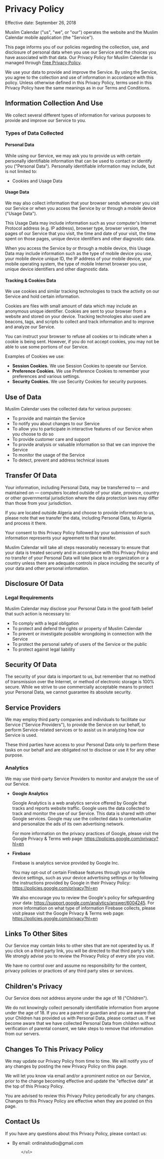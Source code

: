 <h1>Privacy Policy</h1>


<p>Effective date: September 26, 2018</p>


<p>Muslim Calendar ("us", "we", or "our") operates the  website and the Muslim Calendar mobile application (the "Service").</p>

<p>This page informs you of our policies regarding the collection, use, and disclosure of personal data when you use our Service and the choices you have associated with that data. Our Privacy Policy  for Muslim Calendar is managed through <a href="https://www.freeprivacypolicy.com/free-privacy-policy-generator.php">Free Privacy Policy</a>.</p>

<p>We use your data to provide and improve the Service. By using the Service, you agree to the collection and use of information in accordance with this policy. Unless otherwise defined in this Privacy Policy, terms used in this Privacy Policy have the same meanings as in our Terms and Conditions.</p>


<h2>Information Collection And Use</h2>

<p>We collect several different types of information for various purposes to provide and improve our Service to you.</p>

<h3>Types of Data Collected</h3>

<h4>Personal Data</h4>

<p>While using our Service, we may ask you to provide us with certain personally identifiable information that can be used to contact or identify you ("Personal Data"). Personally identifiable information may include, but is not limited to:</p>

<ul>
<li>Cookies and Usage Data</li>
</ul>

<h4>Usage Data</h4>

<p>We may also collect information that your browser sends whenever you visit our Service or when you access the Service by or through a mobile device ("Usage Data").</p>
<p>This Usage Data may include information such as your computer's Internet Protocol address (e.g. IP address), browser type, browser version, the pages of our Service that you visit, the time and date of your visit, the time spent on those pages, unique device identifiers and other diagnostic data.</p>
<p>When you access the Service by or through a mobile device, this Usage Data may include information such as the type of mobile device you use, your mobile device unique ID, the IP address of your mobile device, your mobile operating system, the type of mobile Internet browser you use, unique device identifiers and other diagnostic data.</p>

<h4>Tracking & Cookies Data</h4>
<p>We use cookies and similar tracking technologies to track the activity on our Service and hold certain information.</p>
<p>Cookies are files with small amount of data which may include an anonymous unique identifier. Cookies are sent to your browser from a website and stored on your device. Tracking technologies also used are beacons, tags, and scripts to collect and track information and to improve and analyze our Service.</p>
<p>You can instruct your browser to refuse all cookies or to indicate when a cookie is being sent. However, if you do not accept cookies, you may not be able to use some portions of our Service.</p>
<p>Examples of Cookies we use:</p>
<ul>
    <li><strong>Session Cookies.</strong> We use Session Cookies to operate our Service.</li>
    <li><strong>Preference Cookies.</strong> We use Preference Cookies to remember your preferences and various settings.</li>
    <li><strong>Security Cookies.</strong> We use Security Cookies for security purposes.</li>
</ul>

<h2>Use of Data</h2>
    
<p>Muslim Calendar uses the collected data for various purposes:</p>    
<ul>
    <li>To provide and maintain the Service</li>
    <li>To notify you about changes to our Service</li>
    <li>To allow you to participate in interactive features of our Service when you choose to do so</li>
    <li>To provide customer care and support</li>
    <li>To provide analysis or valuable information so that we can improve the Service</li>
    <li>To monitor the usage of the Service</li>
    <li>To detect, prevent and address technical issues</li>
</ul>

<h2>Transfer Of Data</h2>
<p>Your information, including Personal Data, may be transferred to — and maintained on — computers located outside of your state, province, country or other governmental jurisdiction where the data protection laws may differ than those from your jurisdiction.</p>
<p>If you are located outside Algeria and choose to provide information to us, please note that we transfer the data, including Personal Data, to Algeria and process it there.</p>
<p>Your consent to this Privacy Policy followed by your submission of such information represents your agreement to that transfer.</p>
<p>Muslim Calendar will take all steps reasonably necessary to ensure that your data is treated securely and in accordance with this Privacy Policy and no transfer of your Personal Data will take place to an organization or a country unless there are adequate controls in place including the security of your data and other personal information.</p>

<h2>Disclosure Of Data</h2>

<h3>Legal Requirements</h3>
<p>Muslim Calendar may disclose your Personal Data in the good faith belief that such action is necessary to:</p>
<ul>
    <li>To comply with a legal obligation</li>
    <li>To protect and defend the rights or property of Muslim Calendar</li>
    <li>To prevent or investigate possible wrongdoing in connection with the Service</li>
    <li>To protect the personal safety of users of the Service or the public</li>
    <li>To protect against legal liability</li>
</ul>

<h2>Security Of Data</h2>
<p>The security of your data is important to us, but remember that no method of transmission over the Internet, or method of electronic storage is 100% secure. While we strive to use commercially acceptable means to protect your Personal Data, we cannot guarantee its absolute security.</p>

<h2>Service Providers</h2>
<p>We may employ third party companies and individuals to facilitate our Service ("Service Providers"), to provide the Service on our behalf, to perform Service-related services or to assist us in analyzing how our Service is used.</p>
<p>These third parties have access to your Personal Data only to perform these tasks on our behalf and are obligated not to disclose or use it for any other purpose.</p>

<h3>Analytics</h3>
<p>We may use third-party Service Providers to monitor and analyze the use of our Service.</p>    
<ul>
        <li>
        <p><strong>Google Analytics</strong></p>
        <p>Google Analytics is a web analytics service offered by Google that tracks and reports website traffic. Google uses the data collected to track and monitor the use of our Service. This data is shared with other Google services. Google may use the collected data to contextualize and personalize the ads of its own advertising network.</p>
                        <p>For more information on the privacy practices of Google, please visit the Google Privacy & Terms web page: <a href="https://policies.google.com/privacy?hl=en">https://policies.google.com/privacy?hl=en</a></p>
    </li>
            <li>
        <p><strong>Firebase</strong></p>
        <p>Firebase is analytics service provided by Google Inc.</p>
        <p>You may opt-out of certain Firebase features through your mobile device settings, such as your device advertising settings or by following the instructions provided by Google in their Privacy Policy: <a href="https://policies.google.com/privacy?hl=en">https://policies.google.com/privacy?hl=en</a></p>
        <p>We also encourage you to review the Google's policy for safeguarding your data: <a href="https://support.google.com/analytics/answer/6004245">https://support.google.com/analytics/answer/6004245</a>. For more information on what type of information Firebase collects, please visit please visit the Google Privacy & Terms web page: <a href="https://policies.google.com/privacy?hl=en">https://policies.google.com/privacy?hl=en</a></p>
    </li>
                        </ul>


<h2>Links To Other Sites</h2>
<p>Our Service may contain links to other sites that are not operated by us. If you click on a third party link, you will be directed to that third party's site. We strongly advise you to review the Privacy Policy of every site you visit.</p>
<p>We have no control over and assume no responsibility for the content, privacy policies or practices of any third party sites or services.</p>


<h2>Children's Privacy</h2>
<p>Our Service does not address anyone under the age of 18 ("Children").</p>
<p>We do not knowingly collect personally identifiable information from anyone under the age of 18. If you are a parent or guardian and you are aware that your Children has provided us with Personal Data, please contact us. If we become aware that we have collected Personal Data from children without verification of parental consent, we take steps to remove that information from our servers.</p>


<h2>Changes To This Privacy Policy</h2>
<p>We may update our Privacy Policy from time to time. We will notify you of any changes by posting the new Privacy Policy on this page.</p>
<p>We will let you know via email and/or a prominent notice on our Service, prior to the change becoming effective and update the "effective date" at the top of this Privacy Policy.</p>
<p>You are advised to review this Privacy Policy periodically for any changes. Changes to this Privacy Policy are effective when they are posted on this page.</p>


<h2>Contact Us</h2>
<p>If you have any questions about this Privacy Policy, please contact us:</p>
<ul>
        <li>By email: ordinalstudio@gmail.com</li>
          
        </ul>
